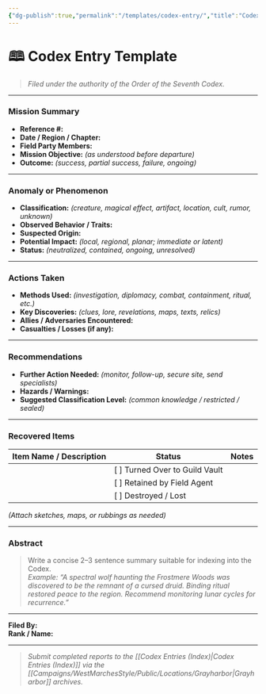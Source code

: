 ```yaml
---
{"dg-publish":true,"permalink":"/templates/codex-entry/","title":"Codex Entry Template","tags":["template","codex"],"dgShowFileTree":true}
---
```



# 🕮 Codex Entry Template

> *Filed under the authority of the Order of the Seventh Codex.*

---

### **Mission Summary**
- **Reference #:**  
- **Date / Region / Chapter:**  
- **Field Party Members:**  
- **Mission Objective:** _(as understood before departure)_  
- **Outcome:** _(success, partial success, failure, ongoing)_  

---

### **Anomaly or Phenomenon**
- **Classification:** _(creature, magical effect, artifact, location, cult, rumor, unknown)_  
- **Observed Behavior / Traits:**  
- **Suspected Origin:**  
- **Potential Impact:** _(local, regional, planar; immediate or latent)_  
- **Status:** _(neutralized, contained, ongoing, unresolved)_  

---

### **Actions Taken**
- **Methods Used:** _(investigation, diplomacy, combat, containment, ritual, etc.)_  
- **Key Discoveries:** _(clues, lore, revelations, maps, texts, relics)_  
- **Allies / Adversaries Encountered:**  
- **Casualties / Losses (if any):**  

---

### **Recommendations**
- **Further Action Needed:** _(monitor, follow-up, secure site, send specialists)_  
- **Hazards / Warnings:**  
- **Suggested Classification Level:** _(common knowledge / restricted / sealed)_  

---

### **Recovered Items**

| Item Name / Description | Status                         | Notes |
| ----------------------- | ------------------------------ | ----- |
|                         | [ ] Turned Over to Guild Vault |       |
|                         | [ ] Retained by Field Agent    |       |
|                         | [ ] Destroyed / Lost           |       |

_(Attach sketches, maps, or rubbings as needed)_

---

### **Abstract**
> Write a concise 2–3 sentence summary suitable for indexing into the Codex.  
> _Example: “A spectral wolf haunting the Frostmere Woods was discovered to be the remnant of a cursed druid. Binding ritual restored peace to the region. Recommend monitoring lunar cycles for recurrence.”_

---

**Filed By:**  
**Rank / Name:**

---

> _Submit completed reports to the [[Codex Entries (Index)\|Codex Entries (Index)]] via the [[Campaigns/WestMarchesStyle/Public/Locations/Grayharbor\|Grayharbor]] archives._
